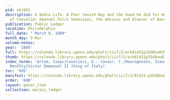 ```yaml
---
pid: obj681
description: A Noble Life. A Poor Jewish Boy and the Good he did for Humanity. Reminiscences
  of Chevalier Emanuel Felix Veneziani, the Advisor and Almoner of Baron de Hirsch.
publication: Public Ledger
location: Philadelphia
full_date: " March 9, 1889"
month_day: 9-Mar
volume-notes:
year: '1889'
full: https://colenda.library.upenn.edu/phalt/iiif/2/ark81431p35d8nw83%2FSHA256E-s8089470--cb69f49aedb2d72ec77b7422174ce87cf71f20b0d033f5600ec4e9b432287801.jpeg/full/3500,/0/default.jpg
thumb: https://colenda.library.upenn.edu/phalt/iiif/2/ark81431p35d8nw83%2FSHA256E-s8089470--cb69f49aedb2d72ec77b7422174ce87cf71f20b0d033f5600ec4e9b432287801.jpeg/full/!200,200/0/default.jpg
index_terms: 'Artom, Isaac|Cavalieri, E.: Cavour, C.|Maurogonato, Isaac Pesaro|Menorah
  Monthly|Victor Emmanuel II (King of Italy)'
toc: '695'
manifest: https://colenda.library.upenn.edu/phalt/iiif/2/81431-p35d8nw83/manifest
order: '680'
layout: qatar_item
collection: morais_ledger
---
```

